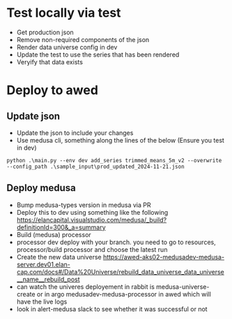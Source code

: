 # Test locally via test
* Get production json
* Remove non-required components of the json
* Render data universe config in dev
* Update the test to use the series that has been rendered
* Veryify that data exists

# Deploy to awed

## Update json
* Update the json to include your changes
* Use medusa cli, something along the lines of the below (Ensure you test in dev)
```
python .\main.py --env dev add_series trimmed_means_5m_v2 --overwrite --config_path .\sample_input\prod_updated_2024-11-21.json
```

## Deploy medusa
* Bump medusa-types version in medusa via PR
* Deploy this to dev using something like the following https://elancapital.visualstudio.com/medusa/_build?definitionId=300&_a=summary
* Build (medusa) processor
* processor dev deploy with your branch. you need to go to resources, processor/build processor and choose the latest run
* Create the new data universe https://awed-aks02-medusadev-medusa-server.dev01.elan-cap.com/docs#/Data%20Universe/rebuild_data_universe_data_universe__name__rebuild_post
* can watch the univeres deployement in rabbit is medusa-universe-create
or in argo medusadev-medusa-processor in awed which will have the live logs
* look in alert-medusa slack to see whether it was successful or not
